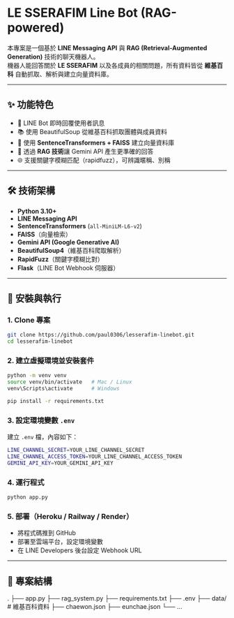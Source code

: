 # LE SSERAFIM Line Bot (RAG-powered)

本專案是一個基於 **LINE Messaging API** 與 **RAG (Retrieval-Augmented Generation)** 技術的聊天機器人。  
機器人能回答關於 **LE SSERAFIM** 以及各成員的相關問題，所有資料皆從 **維基百科** 自動抓取、解析與建立向量資料庫。  

---

## ✨ 功能特色
- 🤖 LINE Bot 即時回覆使用者訊息  
- 📚 使用 BeautifulSoup 從維基百科抓取團體與成員資料  
- 🔎 使用 **SentenceTransformers + FAISS** 建立向量資料庫  
- 🧠 透過 **RAG 技術**讓 Gemini API 產生更準確的回答  
- 🌐 支援關鍵字模糊匹配（rapidfuzz），可辨識暱稱、別稱  

---

<!--
## 📸 Demo
以下為 Bot 回答示範（輸入問題 → Bot 回覆）：

![Demo Screenshot](assets/demo.png)

> 💡 請將圖片放在 `assets/` 資料夾，或修改路徑連結。

---
-->

## 🛠️ 技術架構
- **Python 3.10+**
- **LINE Messaging API**
- **SentenceTransformers** (`all-MiniLM-L6-v2`)
- **FAISS**（向量檢索）
- **Gemini API (Google Generative AI)**
- **BeautifulSoup4**（維基百科爬取解析）
- **RapidFuzz**（關鍵字模糊比對）
- **Flask**（LINE Bot Webhook 伺服器）

---

## 🚀 安裝與執行

### 1. Clone 專案
```bash
git clone https://github.com/paul0306/lesserafim-linebot.git
cd lesserafim-linebot
```

### 2. 建立虛擬環境並安裝套件
```bash
python -m venv venv
source venv/bin/activate   # Mac / Linux
venv\Scripts\activate      # Windows

pip install -r requirements.txt
```

### 3. 設定環境變數 `.env`
建立 `.env` 檔，內容如下：
```bash
LINE_CHANNEL_SECRET=YOUR_LINE_CHANNEL_SECRET
LINE_CHANNEL_ACCESS_TOKEN=YOUR_LINE_CHANNEL_ACCESS_TOKEN
GEMINI_API_KEY=YOUR_GEMINI_API_KEY
```

### 4. 運行程式
```bash
python app.py
```

### 5. 部署（Heroku / Railway / Render）
- 將程式碼推到 GitHub
- 部署至雲端平台，設定環境變數
- 在 LINE Developers 後台設定 Webhook URL

---

## 📂 專案結構

.
├── app.py
├── rag_system.py
├── requirements.txt
├── .env
├── data/               # 維基百科資料
    ├── chaewon.json
    ├── eunchae.json
    └── ...